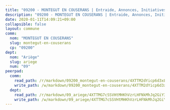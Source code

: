 ```yaml
---
title: "09200 - MONTEGUT EN COUSERANS | Entraide, Annonces, Initiatives"
description: "09200 - MONTEGUT EN COUSERANS | Entraide, Annonces, Initiatives"
date: 2020-01-11T14:09:21+09:00
collapsible: false
layout: commune
comm:
  nom: "MONTEGUT EN COUSERANS"
  slug: montegut-en-couserans
  cp: "09200"
dept:
  nom: "Ariège"
  slug: ariege
  num: "09"
peerpad:
  comm:
    read_path: /r/markdown/09200_montegut-en-couserans/4XTTM2dYicp6d3xLH9S28oN2SyAG4A1Ut9gMStZ5cuGkMX7yz
    write_path: /w/markdown/09200_montegut-en-couserans/4XTTM2dYicp6d3xLH9S28oN2SyAG4A1Ut9gMStZ5cuGkMX7yz-K3TgTvDu1P5RgZSXhCYGQgft3pKLxzZCUFv9Zi2rKvcj1hmnRrxYixMqKPL6xCiumozcm9XUge9pXp5n1KQZzNmGEwbswZN6xFESkDSUxnhhhZBZHUTKKEmo6sr9V6tAdASZQeoz
  dept:
    read_path: /r/markdown/09_ariege/4XTTMG7cSSVHtMHKhVzrLHFNkMhJq2GiY37tW1RLaySvmC5m7
    write_path: /w/markdown/09_ariege/4XTTMG7cSSVHtMHKhVzrLHFNkMhJq2GiY37tW1RLaySvmC5m7-K3TgTss1C8HjViVkpwivQX7MahnqC11ekSJQuYEnrMDTmDE1FfJsoB9BatqQw5xZL2YVE8soFWdt5YbjPCiw8Nef7nnDAgssxyMxh5u11RAcuqPo3TLSQutK9TFNiNP3xhEoTkkD
---
```



